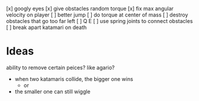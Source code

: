 [x] googly eyes
[x] give obstacles random torque
[x] fix max angular velocity on player
[ ] better jump
[ ] do torque at center of mass
[ ] destroy obstacles that go too far left
[ ] Q E
[ ] use spring joints to connect obstacles
[ ] break apart katamari on death

# Ideas
ability to remove certain peices?
like agario?
- when two katamaris collide, the bigger one wins
	- or 
- the smaller one can still wiggle
